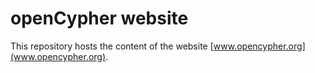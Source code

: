 # openCypher website

This repository hosts the content of the website [www.opencypher.org](www.opencypher.org).
